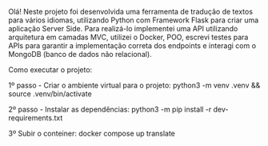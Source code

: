 Olá!
Neste projeto foi desenvolvida uma ferramenta de tradução de textos para vários idiomas, utilizando
Python com Framework Flask para criar uma aplicação Server Side.
Para realizá-lo implementei uma API utilizando arquitetura em camadas MVC, utilizei o Docker, POO,
escrevi testes para APIs para garantir a implementação correta dos endpoints e interagi com o MongoDB (banco de dados não relacional).

Como executar o projeto:

1º passo - Criar o ambiente virtual para o projeto:
python3 -m venv .venv && source .venv/bin/activate

2º passo - Instalar as dependências:
python3 -m pip install -r dev-requirements.txt

3º Subir o conteiner:
docker compose up translate

